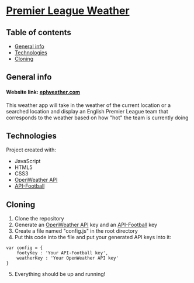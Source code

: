 # [Premier League Weather](https://eplweather.com)

## Table of contents
* [General info](#general-info)
* [Technologies](#technologies)
* [Cloning](#cloning)

## General info
#### Website link: [eplweather.com](https://eplweather.com)
This weather app will take in the weather of the current location or a searched location and display an English Premier League team that corresponds to the weather based on how "hot" the team is currently doing
	
## Technologies
Project created with:
* JavaScript
* HTML5
* CSS3
* [OpenWeather API](https://openweathermap.org/api)
* [API-Football](https://www.api-football.com)

## Cloning
1. Clone the repository
2. Generate an [OpenWeather API](https://openweathermap.org/api) key and an [API-Football](https://www.api-football.com) key
3. Create a file named "config.js" in the root directory
4. Put this code into the file and put your generated API keys into it:
```
var config = {
    footyKey : 'Your API-Football key',
    weatherKey : 'Your OpenWeather API key'
}
```
5. Everything should be up and running!
